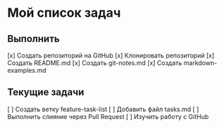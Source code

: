 # Мой список задач 

## Выполнить 
[х] Создать репозиторий на GitHub
[х] Клонировать репозиторий
[х] Создать README.md
[х] Создать git-notes.md
[х] Cоздать markdown-examples.md
## Текущие задачи 
[ ] Cоздать ветку feature-task-list
[ ] Добавить файл tasks.md
[ ] Выполнить слияние через Pull Request
[ ] Изучить работу с GitHub 
